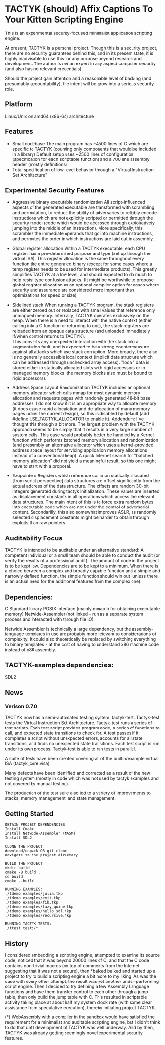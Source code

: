 # TACTYK (should) Affix Captions To Your Kitten Scripting Engine

This is an experimental security-focused minimalist application scripting engine.

At present, TACTYK is a personal project.  Though this is a security project, there are no security guarantees behind this, and in its present state, it is highly inadvisable to use this for any purpose beyond research and development.  The author is *not* an expert in any aspect computer security (and also has no relevant credentials).  

Should the project gain attention and a reasonable level of backing (and presumably accountability), the intent will be grow into a serious security role.

## Platform
Linux/Unix on amd64 (x86-64) architecture

## Features
- Small codebase
  The main program has ~4500 lines of C which are specific to TACTYK (counting only components that would be included in a library)
  Default setup uses ~2500 lines of configuration (specification for each scriptable function) and a 700 line assembly header (mostly definitions)
- Total specification of low-level behavior through a "Virtual Instruction Set Architecture"

## Experimental Security Features
- Aggressive binary executable randomization
  All script-influenced aspects of the generated executable are transformed with scrambling and permutation, to reduce the ability of adversaries to
  reliably encode instructions which are not explicitly scripted or permitted through the security model (code which would be accessed through exploitatively
  jumping into the middle of an instruction).  More specifically, this scrambles the immediate operands that go into machine instructions, and permutes 
  the order in which instructions are laid out in assembly.

- Global register allocation
  Within a TACTYK executable, each CPU register has a pre-determined purpose and type (set up through the virtual ISA).  This register allocation is the same
  throughout every function the entire generated binary (except for some cases where a temp register needs to be used for intermediate products).
  This greatly simplifies TACTYK at a low level, and should expected to do much to help resist type confusion attacks.
  (It might be worthwhile to propose global register allocation as an optional compiler option for cases where security and assurance are considered more important
  than optimizations for speed or size)

- Sidelined stack
  When running a TACTYK program, the stack registers are either zeroed out or replaced with small values that reference only unmapped memory.  Internally, TACTYK
  operates exclusively on the heap.  When there is a need to interact with the native context (either calling into a C function or returning to one), the stack 
  registers are reloaded from an opaque data structure (and unloaded immediately if/when control returns to TACTYK).  
  This converts any unexpected interaction with the stack into a segmentation fault, and is expected to be a strong countermeasure against all attacks which
  use stack corruption.
  More broadly, there also is no generally accessible local context (implicit data structure which can be addressed through unchecked array access).  "local" data
  is stored either in statically allocated slots with rigid accessors or in managed memory blocks (the memory blocks also must be bound to rigid accessors).

- Address Space Layout Randomization
  TACTYK includes an optional memory allocator which calls mmap for most dynamic memory allocation and requests pages with randomly generated 48-bit base addresses.
  I do not know if it is an appropriate way to allocate memory (it does cause rapid allocatation and de-allocation of many memory pages udner the current design), 
  so this is disabled by default (add #define USE_TACTYK_ALLOCATOR to enable it).
  Addendum:  I've thought this through a bit more.  The largest problem with the TACTYK approach seems to be simply that it results in a very large number of system 
  calls.  This case would probably better be handled by a Kernel function which performs batched memory allocation and randomization (and presumbly an alternative
  allocator which uses a kernel-provided address space layout for servicing application memory allocations instead of a conventional heap).
  A quick Internet search for "batched memory allocation" did not yield a meaningful result, so this one might have to start with a proposal.

- Exopointers
  Registers which reference common statically allocated [from script perspective] data structures are offset significantly from the actual address of the data structure.
  The offsets are random 30-bit integers generated during tactyk initialization.  These values are inserted as displacement constants in all operations which access
  the relevant data structures.  The main intent of this is to force extra random bytes into executable code which are not under the control of adversarial content.
  Secondarilly, this also somewhat improves ASLR, as randomly selected displacement constants might be harder to obtain through exploits than raw pointers.

## Auditability Focus
TACTYK is intended to be auditable under an alternative standard:  A competent individual or a small team should be able to conduct the audit (or verify the results of a professional audit).  The amount of code in the project is to be kept low.  Dependencies are to be kept to a minimum.  When there is a choice between a complex and 
broadly capable function and a simple and narrowly defined function, the simple function should win out (unless there is an actual need for the additional features from
the complex one).

## Dependencies:
C Standard library
POSIX interface (mainly mmap.h for obtaining executable memory)
Netwide-Assembler (not linked - run as a separate system process and interacted with through file IO)

Netwide Assembler is technically a large dependency, but the assembly-language templates in use are probably more relevant to considerations of complexity.  It could also theoretically be replaced by switching everything to binary templates - at the cost of having to understand x86 machine code instead of x86 assembly.

## TACTYK-examples dependencies:

SDL2

## News
### Verison 0.7.0 
  TACTYK now has a semi-automated testing system: tactyk-test.
  Tactyk-test tests the Virtual Instruction Set Architecture.
  Tactyk-test runs a series of test scripts.
  Each test script provides program code, a series of functions to call, and expected state transitions to check for.
  A test passes if it completes a script without unexpected errors, accounts for all state transitions, and finds no unexpected state transitions.
  Each test script is run under its own process.
  Tactyk-test is able to run tests in parallel.
  
  A suite of tests have been created covering all of the builtin/example virtual ISA (tactyk_core.visa)
  
  Many defects have been identified and corrected as a result of the new testing system (mostly in code which was not used by tactyk examples and not covered by manual testing).  
  
  The production of the test suite also led to a variety of improvements to stacks, memory management, and state management.

## Getting Started
```
OBTAIN PROJECT DEPENDENCIES:
Install Cmake
Install Netwide-Assembler (NASM)
Install SDL2

CLONE THE PROJECT
download/unpack OR git-clone
navigate to the project directory

BUILD THE PROJECT
mkdir build
cmake -B build .
cd build
cmake --build .

RUNNING EXAMPLES:
./tdemo examples/julia.tkp
./tdemo examples/emit.tkp
./tdemo examples/fib.tkp
./tdemo examples/lazy_quine.tkp
./tdemo examples/hello_sdl.tkp
./tdemo examples/recursive.tkp

RUNNING TACTYK TESTS:
./ttest tests/*
```

## History
I considered embedding a scripting engine, attempted to examine its source code, noticed that it was beyond 20000 lines of C, and that the C code contains non-trivial 
macros (on top of comments from the Internet suggesting that it was not a secure), then *balked balked and started up a project to try to build a scripting engine a bit 
more to my liking.  As was the case with every other attempt, the result was yet another under-performing script engine.  Then I decided to try defining a few Assembly Language functions and have them transfer control to each other through a jump table, then only build the jump table with C.  This resulted in scriptable activity taking place at about half my system clock rate (with some clear assistance from speculative execution), thereby initiating project TACTYK.  

(*) WebAssembly with a compiler in the sandbox would have satisfied the requirement for a minimalist and auditable scripting engine, but I didn't think to do that until development of TACTYK was well underway.  And by then, TACTYK was already getting seemingly novel experimental security features.
